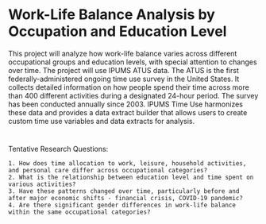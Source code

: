 # Work-Life Balance Analysis by Occupation and Education Level

This project will analyze how work-life balance varies across different occupational groups and education levels, with special attention to changes over time. The project will use IPUMS ATUS data. The ATUS is the first federally-administered ongoing time use survey in the United States. It collects detailed information on how people spend their time across more than 400 different activities during a designated 24-hour period. The survey has been conducted annually since 2003. IPUMS Time Use harmonizes these data and provides a data extract builder that allows users to create custom time use variables and data extracts for analysis. 
#
Tentative Research Questions: 

    1. How does time allocation to work, leisure, household activities, and personal care differ across occupational categories? 
    2. What is the relationship between education level and time spent on various activities? 
    3. Have these patterns changed over time, particularly before and after major economic shifts - financial crisis, COVID-19 pandemic? 
    4. Are there significant gender differences in work-life balance within the same occupational categories? 

